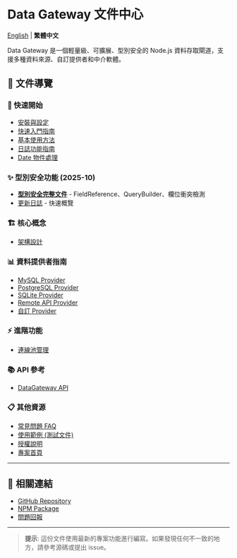 # Data Gateway 文件中心

[English](./README.zh-TW.md) | **繁體中文**

Data Gateway 是一個輕量級、可擴展、型別安全的 Node.js 資料存取閘道，支援多種資料來源、自訂提供者和中介軟體。

## 📖 文件導覽

### 🚀 快速開始
- [安裝與設定](./guides/installation.zh-TW.md)
- [快速入門指南](./guides/quick-start.zh-TW.md)
- [基本使用方法](./guides/basic-usage.zh-TW.md)
- [日誌功能指南](./guides/logging.zh-TW.md)
- [Date 物件處理](./guides/date-handling.zh-TW.md)

### ✨ 型別安全功能 (2025-10)
- [**型別安全完整文件**](./guides/type-safety-2025-10.zh-TW.md) - FieldReference、QueryBuilder、欄位衝突檢測
- [更新日誌](../CHANGELOG-2025-10.zh-TW.md) - 快速概覽

### 🏗️ 核心概念
- [架構設計](./core/architecture.zh-TW.md)

### 📊 資料提供者指南
- [MySQL Provider](./providers/mysql.zh-TW.md)
- [PostgreSQL Provider](./providers/postgresql.zh-TW.md)
- [SQLite Provider](./providers/sqlite.zh-TW.md)
- [Remote API Provider](./providers/remote.zh-TW.md)
- [自訂 Provider](./providers/custom.zh-TW.md)

### ⚡ 進階功能
- [連線池管理](./advanced/connection-pooling.zh-TW.md)

### 📚 API 參考
- [DataGateway API](./api/data-gateway.zh-TW.md)

### 📋 其他資源
- [常見問題 FAQ](./faq.zh-TW.md)
- [使用範例 (測試文件)](../src/__tests/)
- [授權說明](../LICENSE)
- [專案首頁](../README.zh-TW.md)

---

## 🔗 相關連結

- [GitHub Repository](https://github.com/wfp99/data-gateway)
- [NPM Package](https://www.npmjs.com/package/@wfp99/data-gateway)
- [問題回報](https://github.com/wfp99/data-gateway/issues)

---

> **提示**: 這份文件使用最新的專案功能進行編寫。如果發現任何不一致的地方，請參考源碼或提出 issue。
